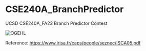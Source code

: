 # CSE240A_BranchPredictor
UCSD CSE240A_FA23 Branch Predictor Contest

![OGEHL](https://github.com/Alexsung929/CSE240A_BranchPredictor/assets/43528158/340e7d29-9cd1-45df-b507-9ffcc84647f5)


Reference: https://www.irisa.fr/caps/people/seznec/ISCA05.pdf
